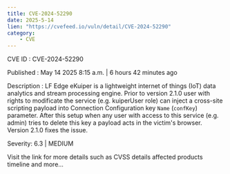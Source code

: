 ```yaml
---
title: CVE-2024-52290
date: 2025-5-14
lien: "https://cvefeed.io/vuln/detail/CVE-2024-52290"
category:
    - CVE
---
```


CVE ID : CVE-2024-52290

Published :  May 14
2025
8:15 a.m. | 6 hours
42 minutes ago

Description : LF Edge eKuiper is a lightweight internet of things (IoT) data analytics and stream processing engine. Prior to version 2.1.0 user with rights to modificate the service (e.g. kuiperUser role) can inject a cross-site scripting payload into Connection Configuration key `Name` (`confKey`) parameter. After this setup
when any user with access to this service (e.g. admin) tries to delete this key
a payload acts in the victim's browser. Version 2.1.0 fixes the issue.

Severity: 6.3 | MEDIUM

Visit the link for more details
such as CVSS details
affected products
timeline
and more...
